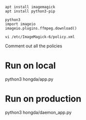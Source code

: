 ```
apt install imagemagick 
apt install python3-pip
```
```
python3
import imageio
imageio.plugins.ffmpeg.download()
```
```
vi /etc/ImageMagick-6/policy.xml
```
Comment out all the policies

Run on local
===========
python3 hongda/app.py

Run on production
=================
python3 hongda/daemon_app.py